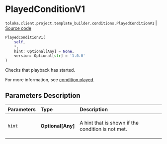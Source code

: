 # PlayedConditionV1
`toloka.client.project.template_builder.conditions.PlayedConditionV1` | [Source code](https://github.com/Toloka/toloka-kit/blob/v1.2.0.post1/src/client/project/template_builder/conditions.py#L169)

```python
PlayedConditionV1(
    self,
    *,
    hint: Optional[Any] = None,
    version: Optional[str] = '1.0.0'
)
```

Checks that playback has started.


For more information, see [condition.played](https://toloka.ai/docs/template-builder/reference/condition.played).

## Parameters Description

| Parameters | Type | Description |
| :----------| :----| :-----------|
`hint`|**Optional\[Any\]**|<p>A hint that is shown if the condition is not met.</p>

